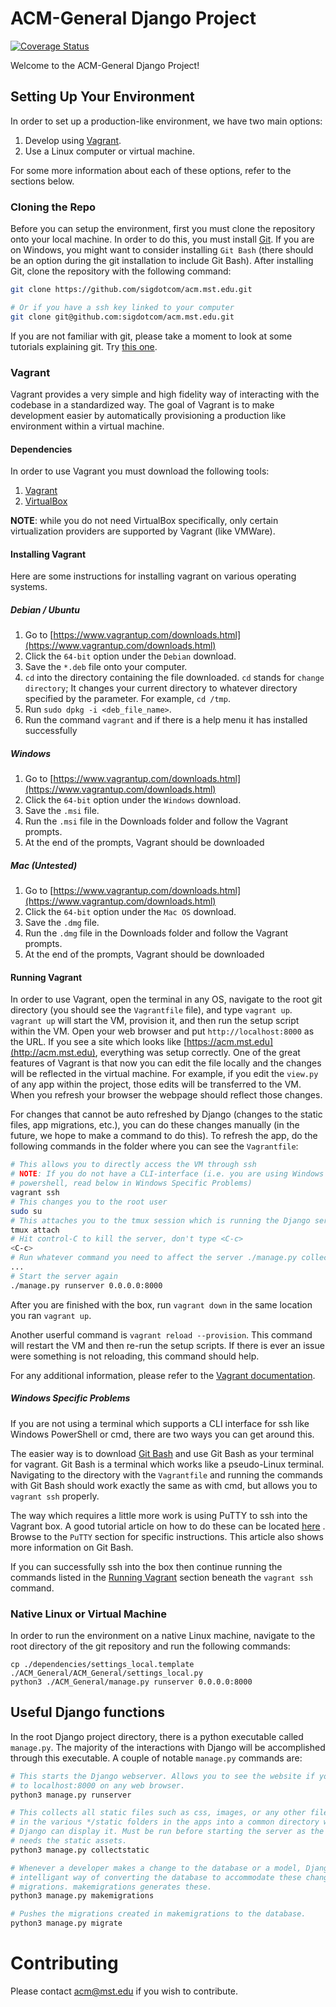 # ACM-General Django Project
[![Coverage Status](https://coveralls.io/repos/github/sigdotcom/acm.mst.edu/badge.svg?branch=feature%2Ftravis)](https://coveralls.io/github/sigdotcom/acm.mst.edu?branch=feature%2Ftravis)

Welcome to the ACM-General Django Project!

## Setting Up Your Environment 
In order to set up a production-like environment, we have two main options:
1. Develop using [Vagrant](https://www.vagrantup.com/).
2. Use a Linux computer or virtual machine.

For some more information about each of these options, refer to the sections
below.

### Cloning the Repo
Before you can setup the environment, first you must clone the repository onto
your local machine. In order to do this, you must install
[Git](https://git-scm.com/book/en/v2/Getting-Started-Installing-Git). If
you are on Windows, you might want to consider installing `Git Bash` (there
should be an option during the git installation to include Git Bash). After
installing Git, clone the repository with the following command:

```bash
git clone https://github.com/sigdotcom/acm.mst.edu.git

# Or if you have a ssh key linked to your computer
git clone git@github.com:sigdotcom/acm.mst.edu.git
```

If you are not familiar with git, please take a moment to look at some tutorials
explaining git. Try [this one](https://try.github.io/).

### Vagrant
Vagrant provides a very simple and high fidelity way of interacting with the
codebase in a standardized way. The goal of Vagrant is to make development
easier by automatically provisioning a production like environment within a
virtual machine. 

#### Dependencies
In order to use Vagrant you must download the following tools:
1. [Vagrant](https://www.vagrantup.com/downloads.html)
2. [VirtualBox](https://www.virtualbox.org/wiki/Downloads)

**NOTE**: while you do not need VirtualBox specifically, only certain virtualization 
providers are supported by Vagrant (like VMWare).

#### Installing Vagrant
Here are some instructions for installing vagrant on various operating systems.

##### Debian / Ubuntu
1. Go to [https://www.vagrantup.com/downloads.html](https://www.vagrantup.com/downloads.html)
2. Click the `64-bit` option under the `Debian` download.
3. Save the `*.deb` file onto your computer.
4. `cd` into the directory containing the file downloaded. `cd` stands for
   `change directory`; It changes your current directory to whatever directory
   specified by the parameter. For example, `cd /tmp`.
5. Run `sudo dpkg -i <deb_file_name>`.
6. Run the command `vagrant` and if there is a help menu it has installed
   successfully

##### Windows
1. Go to [https://www.vagrantup.com/downloads.html](https://www.vagrantup.com/downloads.html)
2. Click the `64-bit` option under the `Windows` download.
3. Save the `.msi` file.
4. Run the `.msi` file in the Downloads folder and follow the Vagrant prompts.
5. At the end of the prompts, Vagrant should be downloaded

##### Mac (Untested)
1. Go to [https://www.vagrantup.com/downloads.html](https://www.vagrantup.com/downloads.html)
2. Click the `64-bit` option under the `Mac OS` download.
3. Save the `.dmg` file.
4. Run the `.dmg` file in the Downloads folder and follow the Vagrant prompts.
5. At the end of the prompts, Vagrant should be downloaded

#### Running Vagrant

In order to use Vagrant, open the terminal in any OS, navigate to the root git 
directory (you should see the `Vagrantfile` file), and type `vagrant up`.
`vagrant up` will start the VM, provision it, and then run the setup script
within the VM. Open your web browser and put `http://localhost:8000` as the URL.
If you see a site which looks like [https://acm.mst.edu](http://acm.mst.edu),
everything was setup correctly. One of the great features of Vagrant is that
now you can edit the file locally and the changes will be reflected in the
virtual machine. For example, if you edit the `view.py` of any app within the
project, those edits will be transferred to the VM. When you refresh your
browser the webpage should reflect those changes.

For changes that cannot be auto refreshed by Django (changes to the static
files, app migrations, etc.), you can do these changes manually (in the future,
we hope to make a command to do this). To refresh the app, do the following
commands in the folder where you can see the `Vagrantfile`:

```bash
# This allows you to directly access the VM through ssh
# NOTE: If you do not have a CLI-interface (i.e. you are using Windows cmd or
# powershell, read below in Windows Specific Problems)
vagrant ssh 
# This changes you to the root user
sudo su 
# This attaches you to the tmux session which is running the Django server
tmux attach 
# Hit control-C to kill the server, don't type <C-c>
<C-c> 
# Run whatever command you need to affect the server ./manage.py collectstatic./manage.py migrate, etc.
... 
# Start the server again
./manage.py runserver 0.0.0.0:8000
```
After you are finished with the box, run `vagrant down` in the same location you
ran `vagrant up`.

Another userful command is `vagrant reload --provision`. This command will
restart the VM and then re-run the setup scripts. If there is ever an
issue were something is not reloading, this command should help. 

For any additional information, please refer to the [Vagrant
documentation](https://www.vagrantup.com/docs/).

##### Windows Specific Problems
If you are not using a terminal which supports a CLI interface for ssh like
Windows PowerShell or cmd, there are two ways you can get around this. 

The easier way is to download [Git Bash](https://git-scm.com/downloads) and use
Git Bash as your terminal for vagrant. Git Bash is a terminal which works like a
pseudo-Linux terminal. Navigating to the directory with the `Vagrantfile` and
running the commands with Git Bash should work exactly the same as with cmd, but
allows you to `vagrant ssh` properly.

The way which requires a little more work is using PuTTY to ssh into the Vagrant
box. A good tutorial article on how to do these can be located
[here](http://tech.osteel.me/posts/2015/01/25/how-to-use-vagrant-on-Windows.html)
. Browse to the `PuTTY` section for specific instructions. This article also
shows more information on Git Bash.

If you can successfully ssh into the box then continue running the commands
listed in the [Running Vagrant](#running-vagrant) section beneath the `vagrant
ssh` command.


### Native Linux or Virtual Machine
In order to run the environment on a native Linux machine, navigate to the root
directory of the git repository and run the following commands:

```
cp ./dependencies/settings_local.template ./ACM_General/ACM_General/settings_local.py
python3 ./ACM_General/manage.py runserver 0.0.0.0:8000
```

## Useful Django functions
In the root Django project directory, there is a python executable called
`manage.py`. The majority of the interactions with Django will be accomplished
through this executable. A couple of notable `manage.py` commands are:
```bash
# This starts the Django webserver. Allows you to see the website if you browse
# to localhost:8000 on any web browser.
python3 manage.py runserver

# This collects all static files such as css, images, or any other file located
# in the various */static folders in the apps into a common directory where
# Django can display it. Must be run before starting the server as the server
# needs the static assets.
python3 manage.py collectstatic

# Whenever a developer makes a change to the database or a model, Django has a
# intelligant way of converting the database to accommodate these changes called
# migrations. makemigrations generates these.
python3 manage.py makemigrations

# Pushes the migrations created in makemigrations to the database.
python3 manage.py migrate
```

# Contributing
Please contact [acm@mst.edu](mailto:acm@mst.edu) if you wish to contribute.
